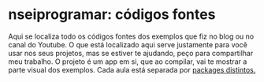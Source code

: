 # nseiprogramar: códigos fontes
Aqui se localiza todo os códigos fontes dos exemplos que fiz no blog ou no canal do Youtube. 
O que está localizado aqui serve justamente para você usar nos seus projetos, mas se estiver te ajudando, peço para compartilhar meu trabalho.
O projeto é um app em si, que ao compilar, vai te mostrar a parte visual dos exemplos. Cada aula está separada por
[packages distintos.](https://github.com/hofstede-matheus/nseiprogramar/tree/master/app/src/main)
